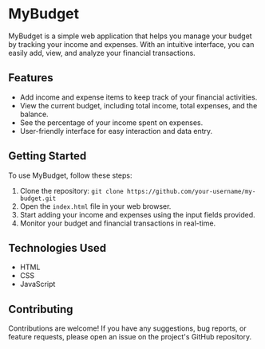 # MyBudget

MyBudget is a simple web application that helps you manage your budget by tracking your income and expenses. With an intuitive interface, you can easily add, view, and analyze your financial transactions.

## Features

- Add income and expense items to keep track of your financial activities.
- View the current budget, including total income, total expenses, and the balance.
- See the percentage of your income spent on expenses.
- User-friendly interface for easy interaction and data entry.

## Getting Started

To use MyBudget, follow these steps:

1. Clone the repository: `git clone https://github.com/your-username/my-budget.git`
2. Open the `index.html` file in your web browser.
3. Start adding your income and expenses using the input fields provided.
4. Monitor your budget and financial transactions in real-time.

## Technologies Used

- HTML
- CSS
- JavaScript

## Contributing

Contributions are welcome! If you have any suggestions, bug reports, or feature requests, please open an issue on the project's GitHub repository.

